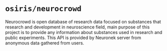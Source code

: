 # `osiris/neurocrowd`

Neurocrowd is open database of research data focused on substances that research and development in neuroscience field, main purpose of this project is to provide any information about substances used in research and public experiments. This API is provided by Neuronek server from anonymous data gathered from users.

